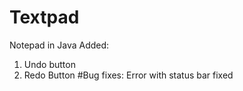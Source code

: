 # Textpad
Notepad in Java
Added:
1. Undo button
2. Redo Button
#Bug fixes: Error with status bar fixed
